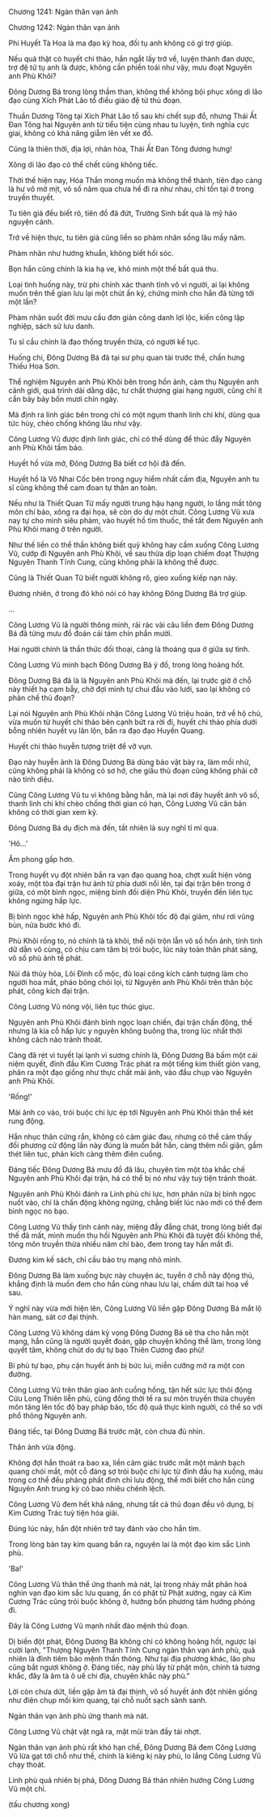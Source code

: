 




Chương 1241: Ngàn thân vạn ảnh


Chương 1242: Ngàn thân vạn ảnh

Phí Huyết Tà Hoa là ma đạo kỳ hoa, đối tụ anh không có gì trợ giúp.

Nếu quả thật có huyết chi thảo, hắn ngắt lấy trở về, luyện thành đan dược, trợ đệ tử tụ anh là được, không cần phiền toái như vậy, mưu đoạt Nguyên anh Phù Khôi?

Đông Dương Bá trong lòng thầm than, không thể không bội phục xông di lão đạo cùng Xích Phát Lão tổ điều giáo đệ tử thủ đoạn.

Thuần Dương Tông tại Xích Phát Lão tổ sau khi chết sụp đổ, nhưng Thái Ất Đan Tông hai Nguyên anh từ tiểu tiện cùng nhau tu luyện, tình nghĩa cực giai, không có khả năng giẫm lên vết xe đổ.

Cũng là thiên thời, địa lợi, nhân hòa, Thái Ất Đan Tông đương hưng!

Xông di lão đạo có thể chết cũng không tiếc.

Thời thế hiện nay, Hóa Thần mong muốn mà không thể thành, tiên đạo càng là hư vô mờ mịt, vô số năm qua chưa hề đi ra như nhau, chỉ tồn tại ở trong truyền thuyết.

Tu tiên giả đều biết rõ, tiên đồ đã đứt, Trường Sinh bất quá là mỹ hảo nguyện cảnh.

Trở về hiện thực, tu tiên giả cũng liền so phàm nhân sống lâu mấy năm.

Phàm nhân như hướng khuẩn, không biết hối sóc.

Bọn hắn cũng chính là kia hạ ve, khô minh một thế bất quá thu.

Loại tình huống này, trừ phi chính xác thanh tĩnh vô vi người, ai lại không muốn trên thế gian lưu lại một chút ấn ký, chứng minh cho hắn đã từng tới một lần?

Phàm nhân suốt đời mưu cầu đơn giản công danh lợi lộc, kiến công lập nghiệp, sách sử lưu danh.

Tu sĩ cầu chính là đạo thống truyền thừa, có người kế tục.

Huống chi, Đông Dương Bá đã tại sư phụ quan tài trước thề, chấn hưng Thiếu Hoa Sơn.

Thể nghiệm Nguyên anh Phù Khôi bên trong hồn ảnh, cảm thụ Nguyên anh cảnh giới, quá trình dài dằng dặc, tư chất thượng giai hạng người, cũng chí ít cần bảy bảy bốn mươi chín ngày.

Mà định ra linh giác bên trong chỉ có một ngụm thanh linh chi khí, dùng qua tức hủy, chèo chống không lâu như vậy.

Công Lương Vũ được định linh giác, chỉ có thể dùng để thúc đẩy Nguyên anh Phù Khôi tầm bảo.

Huyết hồ vừa mở, Đông Dương Bá biết cơ hội đã đến.

Huyết hồ là Vô Nhai Cốc bên trong nguy hiểm nhất cấm địa, Nguyên anh tu sĩ cũng không thể cam đoan tự thân an toàn.

Nếu như là Thiết Quan Tử mấy người trung hậu hạng người, lo lắng mất tông môn chí bảo, xông ra đại họa, sẽ còn do dự một chút. Công Lương Vũ xưa nay tự cho mình siêu phàm, vào huyết hồ tìm thuốc, thế tất đem Nguyên anh Phù Khôi mang ở trên người.

Như thế liền có thể thần không biết quỷ không hay cầm xuống Công Lương Vũ, cướp đi Nguyên anh Phù Khôi, về sau thừa dịp loạn chiếm đoạt Thượng Nguyên Thanh Tĩnh Cung, cũng không phải là không thể được.

Cũng là Thiết Quan Tử biết người không rõ, gieo xuống kiếp nạn này.

Đương nhiên, ở trong đó khó nói có hay không Đông Dương Bá trợ giúp.

...

Công Lương Vũ là người thông minh, rải rác vài câu liền đem Đông Dương Bá đã từng mưu đồ đoán cái tám chín phần mười.

Hai người chính là thần thức đối thoại, càng là thoáng qua ở giữa sự tình.

Công Lương Vũ minh bạch Đông Dương Bá ý đồ, trong lòng hoảng hốt.

Đông Dương Bá đã là là Nguyên anh Phù Khôi mà đến, lại trước giờ ở chỗ này thiết hạ cạm bẫy, chờ đợi mình tự chui đầu vào lưới, sao lại không có phản chế thủ đoạn?

Lại nói Nguyên anh Phù Khôi nhận Công Lương Vũ triệu hoán, trở về hộ chủ, vừa muốn từ huyết chi thảo bên cạnh bứt ra rời đi, huyết chi thảo phía dưới bỗng nhiên huyết vụ lăn lộn, bắn ra đạo đạo Huyền Quang.

Huyết chi thảo huyễn tượng triệt để vỡ vụn.

Đạo này huyễn ảnh là Đông Dương Bá dùng bảo vật bày ra, làm mồi nhử, cũng không phải là không có sơ hở, che giấu thủ đoạn cũng không phải cỡ nào tinh diệu.

Cũng Công Lương Vũ tu vi không bằng hắn, mà lại nơi đây huyết ảnh vô số, thanh linh chi khí chèo chống thời gian có hạn, Công Lương Vũ căn bản không có thời gian xem kỹ.

Đông Dương Bá dụ địch mà đến, tất nhiên là suy nghĩ tỉ mỉ qua.

'Hô...'

Âm phong gấp hơn.

Trong huyết vụ đột nhiên bắn ra vạn đạo quang hoa, chợt xuất hiện vòng xoáy, một tòa đại trận hư ảnh từ phía dưới nổi lên, tại đại trận bên trong ở giữa, có một bình ngọc, miệng bình đối diện Phù Khôi, truyền đến liên tục không ngừng hấp lực.

Bị bình ngọc khẽ hấp, Nguyên anh Phù Khôi tốc độ đại giảm, như rơi vũng bùn, nửa bước khó đi.

Phù Khôi rống to, nó chính là tà khôi, thể nội trộn lẫn vô số hồn ảnh, tính tình dữ dằn vô cùng, có chịu cam tâm bị trói buộc, lúc này toàn thân phát sáng, vô số phù ảnh tề phát.

Núi đá thủy hỏa, Lôi Đình cổ mộc, đủ loại công kích cảnh tượng làm cho người hoa mắt, pháo bông chói lọi, từ Nguyên anh Phù Khôi trên thân bộc phát, công kích đại trận.

Công Lương Vũ nóng vội, liên tục thúc giục.

Nguyên anh Phù Khôi đánh bình ngọc loạn chiến, đại trận chấn động, thế nhưng là kia cỗ hấp lực y nguyên không buông tha, trong lúc nhất thời không cách nào tránh thoát.

Càng đã rét vì tuyết lại lạnh vì sương chính là, Đông Dương Bá bấm một cái niệm quyết, đỉnh đầu Kim Cương Trác phát ra một tiếng kim thiết giòn vang, phân ra một đạo giống như thực chất mài ảnh, vào đầu chụp vào Nguyên anh Phù Khôi.

'Rống!'

Mài ảnh co vào, trói buộc chi lực ép tới Nguyên anh Phù Khôi thân thể két rung động.

Hắn nhục thân cứng rắn, không có cảm giác đau, nhưng có thể cảm thấy đối phương cử động lần này đúng là muốn bắt hắn, càng thêm nổi giận, gầm thét liên tục, phản kích càng thêm điên cuồng.

Đáng tiếc Đông Dương Bá mưu đồ đã lâu, chuyên tìm một tòa khắc chế Nguyên anh Phù Khôi đại trận, há có thể bị nó như vậy tuỳ tiện tránh thoát.

Nguyên anh Phù Khôi đánh ra Linh phù chi lực, hơn phân nửa bị bình ngọc nuốt vào, chỉ là chấn động không ngừng, chẳng biết lúc nào mới có thể đem bình ngọc no bạo.

Công Lương Vũ thấy tình cảnh này, miệng đầy đắng chát, trong lòng biết đại thế đã mất, mình muốn thu hồi Nguyên anh Phù Khôi đã tuyệt đối không thể, tông môn truyền thừa nhiều năm chí bảo, đem trong tay hắn mất đi.

Đương kim kế sách, chỉ cầu bảo trụ mạng nhỏ mình.

Đông Dương Bá làm xuống bực này chuyện ác, tuyển ở chỗ này động thủ, khẳng định là muốn đem cho hắn cùng nhau lưu lại, chấm dứt tai hoạ về sau.

Ý nghĩ này vừa mới hiện lên, Công Lương Vũ liền gặp Đông Dương Bá mắt lộ hàn mang, sát cơ đại thịnh.

Công Lương Vũ không dám kỳ vọng Đông Dương Bá sẽ tha cho hắn một mạng, hắn cũng là người quyết đoán, gặp chuyện không thể làm, trong lòng quyết tâm, không chút do dự tự bạo Thiên Cương đao phù!

Bí phù tự bạo, phụ cận huyết ảnh bị bức lui, miễn cưỡng mở ra một con đường.

Công Lương Vũ trên thân giao ảnh cuồng hống, tận hết sức lực thôi động Cửu Long Thiên liễn phù, cũng đồng thời tế ra sư môn truyền thừa chuyên môn tăng lên tốc độ bay pháp bảo, tốc độ quả thực kinh người, có thể so với phổ thông Nguyên anh.

Đáng tiếc, tại Đông Dương Bá trước mặt, còn chưa đủ nhìn.

Thân ảnh vừa động.

Không đợi hắn thoát ra bao xa, liền cảm giác trước mắt một mảnh bạch quang chói mắt, một cỗ đáng sợ trói buộc chi lực từ đỉnh đầu hạ xuống, máu trong cơ thể đều phảng phất đình chỉ lưu động, thế mới biết cho hắn cùng Nguyên Anh trung kỳ có bao nhiêu chênh lệch.

Công Lương Vũ đem hết khả năng, nhưng tất cả thủ đoạn đều vô dụng, bị Kim Cương Trác tuỳ tiện hóa giải.

Đúng lúc này, hắn đột nhiên trở tay đánh vào cho hắn tim.

Trong lòng bàn tay kim quang bắn ra, nguyên lai là một đạo kim sắc Linh phù.

'Ba!'

Công Lương Vũ thân thể ứng thanh mà nát, lại trong nháy mắt phân hoá nghìn vạn đạo kim sắc lưu quang, ẩn có phật tử Phật xướng, ngay cả Kim Cương Trác cũng trói buộc không ở, hướng bốn phương tám hướng phóng đi.

Đây là Công Lương Vũ mạnh nhất đào mệnh thủ đoạn.

Dị biến đột phát, Đông Dương Bá không chỉ có không hoảng hốt, ngược lại cười lạnh, "Thượng Nguyên Thanh Tĩnh Cung ngàn thân vạn ảnh phù, quả nhiên là đỉnh tiêm bảo mệnh thần thông. Như tại địa phương khác, lão phu cũng bắt ngươi không ở. Đáng tiếc, này phù lấy từ phật môn, chính tà tương khắc, đây là âm tà ô uế chi địa, chuyên khắc này phù."

Lời còn chưa dứt, liền gặp âm tà đại thịnh, vô số huyết ảnh đột nhiên giống như điên chụp mồi kim quang, tại chỗ nuốt sạch sành sanh.

Ngàn thân vạn ảnh phù ứng thanh mà nát.

Công Lương Vũ chật vật ngã ra, mặt mũi tràn đầy tái nhợt.

Ngàn thân vạn ảnh phù rất khó hạn chế, Đông Dương Bá đem Công Lương Vũ lừa gạt tới chỗ như thế, chính là kiêng kị này phù, lo lắng Công Lương Vũ chạy thoát.

Linh phù quả nhiên bị phá, Đông Dương Bá thản nhiên hướng Công Lương Vũ một chỉ.

(tấu chương xong)





